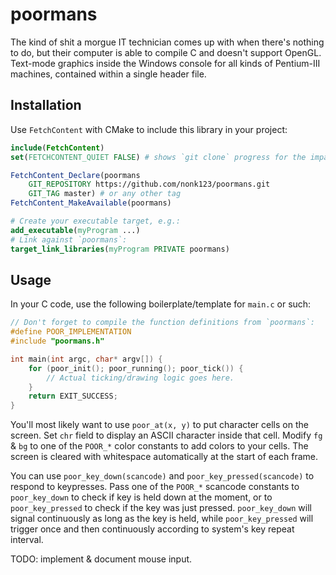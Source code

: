 # poormans

The kind of shit a morgue IT technician comes up with when there's nothing to do, but their computer is able to compile C and doesn't support OpenGL. Text-mode graphics inside the Windows console for all kinds of Pentium-III machines, contained within a single header file.

## Installation

Use `FetchContent` with CMake to include this library in your project:

```cmake
include(FetchContent)
set(FETCHCONTENT_QUIET FALSE) # shows `git clone` progress for the impatient

FetchContent_Declare(poormans
    GIT_REPOSITORY https://github.com/nonk123/poormans.git
    GIT_TAG master) # or any other tag
FetchContent_MakeAvailable(poormans)

# Create your executable target, e.g.:
add_executable(myProgram ...)
# Link against `poormans`:
target_link_libraries(myProgram PRIVATE poormans)
```

## Usage

In your C code, use the following boilerplate/template for `main.c` or such:

```c
// Don't forget to compile the function definitions from `poormans`:
#define POOR_IMPLEMENTATION
#include "poormans.h"

int main(int argc, char* argv[]) {
    for (poor_init(); poor_running(); poor_tick()) {
        // Actual ticking/drawing logic goes here.
    }
    return EXIT_SUCCESS;
}
```

You'll most likely want to use `poor_at(x, y)` to put character cells on the screen. Set `chr` field to display an ASCII character inside that cell. Modify `fg` & `bg` to one of the `POOR_*` color constants to add colors to your cells. The screen is cleared with whitespace automatically at the start of each frame.

You can use `poor_key_down(scancode)` and `poor_key_pressed(scancode)` to respond to keypresses. Pass one of the `POOR_*` scancode constants to `poor_key_down` to check if key is held down at the moment, or to `poor_key_pressed` to check if the key was just pressed. `poor_key_down` will signal continuously as long as the key is held, while `poor_key_pressed` will trigger once and then continuously according to system's key repeat interval.

TODO: implement & document mouse input.
